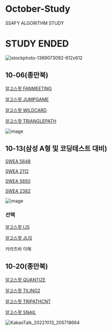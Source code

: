 # October-Study
SSAFY ALGORITHM STUDY

# STUDY ENDED
![istockphoto-1369073092-612x612](https://user-images.githubusercontent.com/80592435/197910797-dbb67ae3-3a62-4433-a550-f9953b2fdf9a.jpg)


##   10-06(종만북)

[알고스팟 FANMEETING](https://algospot.com/judge/problem/read/FANMEETING)

[알고스팟 JUMPGAME](https://algospot.com/judge/problem/read/JUMPGAME)

[알고스팟 WILDCARD](https://algospot.com/judge/problem/read/WILDCARD)

[알고스팟 TRIANGLEPATH](https://algospot.com/judge/problem/read/TRIANGLEPATH)

![image](https://user-images.githubusercontent.com/80592435/193776366-dc1bb666-c35f-4f7f-afc0-1172c66302be.png)

## 10-13(삼성 A형 및 코딩테스트 대비)

[SWEA 5648](https://swexpertacademy.com/main/code/problem/problemDetail.do?contestProbId=AWXRFInKex8DFAUo&categoryId=AWXRFInKex8DFAUo&categoryType=CODE&problemTitle=SW&orderBy=SUBMIT_COUNT&selectCodeLang=ALL&select-1=&pageSize=10&pageIndex=1)

[SWEA 2112](https://swexpertacademy.com/main/code/problem/problemDetail.do?contestProbId=AV5V1SYKAaUDFAWu&categoryId=AV5V1SYKAaUDFAWu&categoryType=CODE&problemTitle=SW&orderBy=SUBMIT_COUNT&selectCodeLang=ALL&select-1=&pageSize=10&pageIndex=1)

[SWEA 5650](https://swexpertacademy.com/main/code/problem/problemDetail.do?contestProbId=AWXRF8s6ezEDFAUo&categoryId=AWXRF8s6ezEDFAUo&categoryType=CODE&problemTitle=SW&orderBy=SUBMIT_COUNT&selectCodeLang=ALL&select-1=&pageSize=10&pageIndex=1)

[SWEA 2382](https://swexpertacademy.com/main/code/problem/problemDetail.do?contestProbId=AV597vbqAH0DFAVl&categoryId=AV597vbqAH0DFAVl&categoryType=CODE&problemTitle=SW&orderBy=SUBMIT_COUNT&selectCodeLang=ALL&select-1=&pageSize=10&pageIndex=1)

![image](https://user-images.githubusercontent.com/80592435/194321476-81817ab9-efd5-4d01-a458-4dfc6da89a60.png)

### 선택

[알고스팟 LIS](https://algospot.com/judge/problem/read/LIS)

[알고스팟 JLIS](https://algospot.com/judge/problem/read/JLIS)

카라츠바 이해

## 10-20(종만북)

[알고스팟 QUANTIZE](https://algospot.com/judge/problem/read/QUANTIZE)

[알고스팟 TILING2](https://algospot.com/judge/problem/read/TILING2)

[알고스팟 TRIPATHCNT](https://algospot.com/judge/problem/read/TRIPATHCNT)

[알고스팟 SNAIL](https://algospot.com/judge/problem/read/SNAIL)

![KakaoTalk_20221013_205718664](https://user-images.githubusercontent.com/80592435/195590675-2b5d054f-6433-4be3-9440-1e596ae8b5c3.png)


